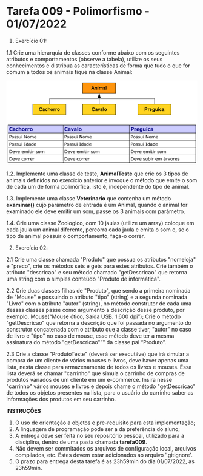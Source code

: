 # Tarefa 009 - Polimorfismo - 01/07/2022

1. Exercício 01:

1.1 Crie uma hierarquia de classes conforme abaixo com os seguintes atributos e comportamentos (observe a tabela), utilize os seus conhecimentos e distribua as características de forma que tudo o que for comum a todos os animais fique na classe Animal:

<div align=center>
  <img src="polimorfismo.png">
</div>

1.2. Implemente uma classe de teste, **AnimalTeste** que crie os 3 tipos de animais definidos no exercício anterior e invoque o método que emite o som de cada um de forma polimórfica, isto é, independente do tipo de animal.

1.3. Implemente uma classe **Veterinario** que contenha um método **examinar()** cujo parâmetro de entrada é um Animal, quando o animal for examinado ele deve emitir um som, passe os 3 animais com parâmetro.

1.4. Crie uma classe Zoologico, com 10 jaulas (utilize um array) coloque em cada jaula um animal diferente, percorra cada jaula e emita o som e, se o tipo de animal possuir o comportamento, faça-o correr.

2. Exercício 02:

2.1 Crie uma classe chamada "Produto" que possua os atributos "nomeloja" e "preco", crie os métodos sets e gets para estes atributos. Crie também o atributo "descricao" e seu método chamado "getDescricao" que retorna uma string com o simples conteúdo "Produto de informática".

2.2 Crie duas classes filhas de "Produto", que sendo a primeira nominada de "Mouse" e possuindo o atributo "tipo" (string) e a segunda nominada "Livro" com o atributo "autor" (string), no método construtor de cada uma dessas classes passe como argumento a descrição desse produto, por exemplo,
Mouse(“Mouse ótico, Saída USB. 1.600 dpi”); Crie o método "getDescricao"
que retorna a descrição que foi passada no argumento do construtor
concatenada com o atributo que a classe tiver, "autor" no caso de livro e
"tipo" no caso de mouse, esse método deve ter a mesma assinatura do método
"getDescricao"”" da classe pai “Produto”.

2.3 Crie a classe "ProdutoTeste" (deverá ser executáve) que irá simular a compra de um cliente de vários mouses e livros, deve haver apenas uma lista, nesta classe para armazenamento de todos os livros e mouses. Essa lista deverá se chamar "carrinho" que simula o carrinho de compras de produtos variados de
um cliente em um e-commerce. Insira nesse "carrinho" vários mouses e livros
e depois chame o método "getDescricao" de todos os objetos presentes na lista, para o usuário do carrinho saber as informações dos produtos
em seu carrinho.

**INSTRUÇÕES**
1. O uso de orientação a objetos e pre-requisito para esta implementação;
2. A linguagem de programação pode ser a da preferência do aluno;
3. A entrega deve ser feita no seu repositório pessoal, utilizado para a disciplina, dentro de uma pasta chamada **tarefa009**.
4. Não devem ser commitados os arquivos de configuração local, arquivos compilados, etc. Estes devem estar adicionados ao arquivo '.gitignore'.
5. O prazo para entrega desta tarefa é as 23h59min do dia 01/07/2022, as 23h59min.
